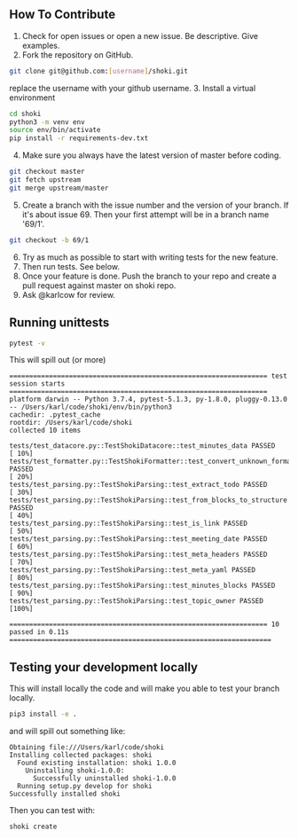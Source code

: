 ## How To Contribute

1. Check for open issues or open a new issue. Be descriptive. Give examples.
2. Fork the repository on GitHub.
```bash
git clone git@github.com:[username]/shoki.git
```
replace the username with your github username.
3. Install a virtual environment
```bash
cd shoki
python3 -m venv env
source env/bin/activate
pip install -r requirements-dev.txt
```
4. Make sure you always have the latest version of master before coding.
```bash
git checkout master
git fetch upstream
git merge upstream/master
```
5. Create a branch with the issue number and the version of your branch. If it's about issue 69. Then your first attempt will be in a branch name '69/1'.
```bash
git checkout -b 69/1
```
6. Try as much as possible to start with writing tests for the new feature.
7. Then run tests. See below.
8. Once your feature is done. Push the branch to your repo and create a pull request against master on shoki repo.
9.  Ask @karlcow for review.

## Running unittests

```bash
pytest -v
```

This will spill out (or more)

```
================================================================= test session starts =================================================================
platform darwin -- Python 3.7.4, pytest-5.1.3, py-1.8.0, pluggy-0.13.0 -- /Users/karl/code/shoki/env/bin/python3
cachedir: .pytest_cache
rootdir: /Users/karl/code/shoki
collected 10 items

tests/test_datacore.py::TestShokiDatacore::test_minutes_data PASSED                                                                             [ 10%]
tests/test_formatter.py::TestShokiFormatter::test_convert_unknown_format PASSED                                                                 [ 20%]
tests/test_parsing.py::TestShokiParsing::test_extract_todo PASSED                                                                               [ 30%]
tests/test_parsing.py::TestShokiParsing::test_from_blocks_to_structure PASSED                                                                   [ 40%]
tests/test_parsing.py::TestShokiParsing::test_is_link PASSED                                                                                    [ 50%]
tests/test_parsing.py::TestShokiParsing::test_meeting_date PASSED                                                                               [ 60%]
tests/test_parsing.py::TestShokiParsing::test_meta_headers PASSED                                                                               [ 70%]
tests/test_parsing.py::TestShokiParsing::test_meta_yaml PASSED                                                                                  [ 80%]
tests/test_parsing.py::TestShokiParsing::test_minutes_blocks PASSED                                                                             [ 90%]
tests/test_parsing.py::TestShokiParsing::test_topic_owner PASSED                                                                                [100%]

================================================================= 10 passed in 0.11s ==================================================================
```

## Testing your development locally

This will install locally the code and will make you able to test your branch locally.

```bash
pip3 install -e .
```

and will spill out something like:

```
Obtaining file:///Users/karl/code/shoki
Installing collected packages: shoki
  Found existing installation: shoki 1.0.0
    Uninstalling shoki-1.0.0:
      Successfully uninstalled shoki-1.0.0
  Running setup.py develop for shoki
Successfully installed shoki
```

Then you can test with:

```bash
shoki create
```
